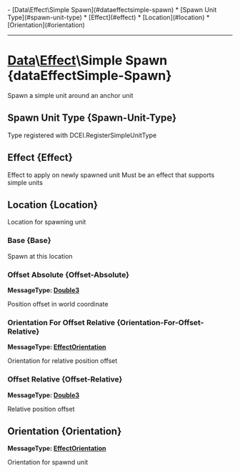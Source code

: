 <div id="toc" markdown="1">
- [Data\Effect\Simple Spawn](#dataeffectsimple-spawn)
  * [Spawn Unit Type](#spawn-unit-type)
  * [Effect](#effect)
  * [Location](#location)
  * [Orientation](#orientation)

</div>

***

# [](dcei.engine.proto.Effect.simple_spawn)**[Data](Data)\\[Effect](Data-Effect)\Simple Spawn** {dataEffectSimple-Spawn}
Spawn a simple unit around an anchor unit

[](manual-wiki-start)

[](manual-wiki-end)

## [](dcei.engine.proto.EffectSimpleSpawn.spawn_unit_type)**Spawn Unit Type** {Spawn-Unit-Type}
Type registered with DCEI.RegisterSimpleUnitType

[](manual-wiki-start)

[](manual-wiki-end)

## [](dcei.engine.proto.EffectSimpleSpawn.effect)**Effect** {Effect}
Effect to apply on newly spawned unit Must be an effect that supports simple units

[](manual-wiki-start)

[](manual-wiki-end)

## [](dcei.engine.proto.EffectSimpleSpawn.location)**Location** {Location}
Location for spawning unit

[](manual-wiki-start)

[](manual-wiki-end)

### [](dcei.engine.proto.EffectLocation.base)**Base** {Base}
Spawn at this location

[](manual-wiki-start)

[](manual-wiki-end)

### [](dcei.engine.proto.EffectLocation.offset_absolute)**Offset Absolute** {Offset-Absolute}
[](dcei.engine.proto.Double3)**MessageType: [Double3](GenericMessage#double3)**

Position offset in world coordinate

[](manual-wiki-start)

[](manual-wiki-end)

### [](dcei.engine.proto.EffectLocation.orientation_for_offset_relative)**Orientation For Offset Relative** {Orientation-For-Offset-Relative}
[](dcei.engine.proto.EffectOrientation)**MessageType: [EffectOrientation](GenericMessage#effectorientation)**

Orientation for relative position offset

[](manual-wiki-start)

[](manual-wiki-end)

### [](dcei.engine.proto.EffectLocation.offset_relative)**Offset Relative** {Offset-Relative}
[](dcei.engine.proto.Double3)**MessageType: [Double3](GenericMessage#double3)**

Relative position offset

[](manual-wiki-start)

[](manual-wiki-end)

## [](dcei.engine.proto.EffectSimpleSpawn.orientation)**Orientation** {Orientation}
[](dcei.engine.proto.EffectOrientation)**MessageType: [EffectOrientation](GenericMessage#effectorientation)**

Orientation for spawnd unit

[](manual-wiki-start)

[](manual-wiki-end)

